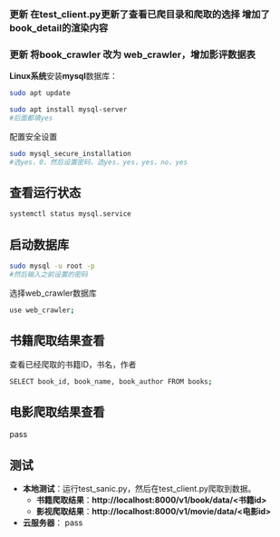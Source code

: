 
### 更新 在test_client.py更新了查看已爬目录和爬取的选择 增加了book_detail的渲染内容
### 更新 将book_crawler 改为 web_crawler，增加影评数据表

**Linux系统**安装**mysql**数据库：
```bash
sudo apt update
```
```bash
sudo apt install mysql-server
#后面都填yes
```
配置安全设置
```bash
sudo mysql_secure_installation
#选yes，0，然后设置密码，选yes，yes，yes，no，yes
```
## 查看运行状态
```bash
systemctl status mysql.service
```
## 启动数据库
```bash
sudo mysql -u root -p
#然后输入之前设置的密码
```
选择web_crawler数据库
```bash
use web_crawler;
```
## 书籍爬取结果查看 
  查看已经爬取的书籍ID，书名，作者
  ```bash
  SELECT book_id, book_name, book_author FROM books;
  ```
## 电影爬取结果查看
  pass
## 测试 
- **本地测试**：运行test_sanic.py，然后在test_client.py爬取到数据。
  - **书籍爬取结果**：**http://localhost:8000/v1/book/data/<书籍id>**
  - **影视爬取结果**：**http://localhost:8000/v1/movie/data/<电影id>**
- **云服务器**：
  pass
